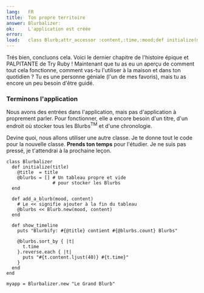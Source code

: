```yaml
---
lang:   FR
title:  Ton propre territoire
answer: Blurbalizer:
ok:     L'application est créée
error:  
load:   class Blurb;attr_accessor :content,:time,:mood;def initialize(mood, content="");@time=Time.now;@content=content[0..39];@mood=mood;end;end
---
```


Trés bien, concluons cela. Voici le dernier chapitre de l'histoire épique et PALPITANTE de Try Ruby !
Maintenant que tu as eu un aperçu de comment tout cela fonctionne, comment vas-tu l'utiliser à la maison 
et dans ton quotidien ?
Tu es une personne géniale (l'un de mes favoris), mais tu as encore un peu besoin d'être guidé.

### Terminons l'application
Nous avons des entrées dans l'application, mais pas d'application à proprement parler.
Pour fonctionner, elle a encore besoin d'un titre, d'un endroit où stocker tous les Blurbs<sup>TM</sup> et d'une chronologie.

Devine quoi, nous allons utiliser une autre classe. 
Je te donne tout le code pour la nouvelle classe. 
__Prends ton temps__ pour l'étudier. Je ne suis pas pressé, je t'attendrai à la prochaine leçon.

    class Blurbalizer
      def initialize(title)
        @title  = title
        @blurbs = [] # Un tableau propre et vide
                     # pour stocker les Blurbs
      end
      
      def add_a_blurb(mood, content)
        # Le << signifie ajouter à la fin du tableau
        @blurbs << Blurb.new(mood, content)
      end
      
      def show_timeline
        puts "Blurbify: #{@title} contient #{@blurbs.count} Blurbs"
        
        @blurbs.sort_by { |t|
          t.time
        }.reverse.each { |t|
          puts "#{t.content.ljust(40)} #{t.time}"
        }
      end
    end
    
    myapp = Blurbalizer.new "Le Grand Blurb"
